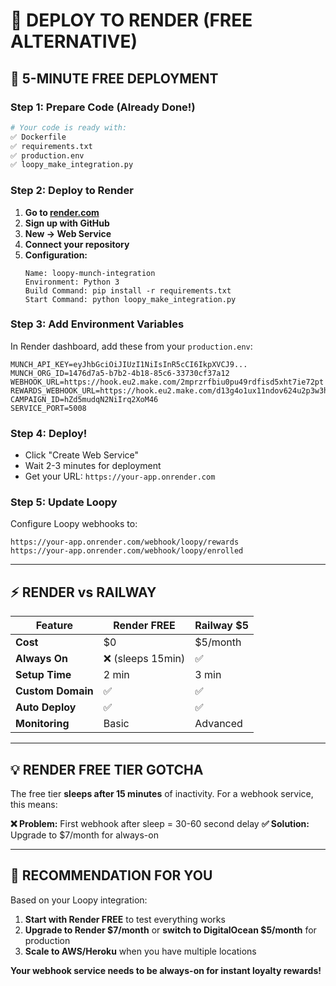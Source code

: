 # 🎨 DEPLOY TO RENDER (FREE ALTERNATIVE)

## 🚀 **5-MINUTE FREE DEPLOYMENT**

### **Step 1: Prepare Code (Already Done!)**
```bash
# Your code is ready with:
✅ Dockerfile
✅ requirements.txt  
✅ production.env
✅ loopy_make_integration.py
```

### **Step 2: Deploy to Render**
1. **Go to [render.com](https://render.com)**
2. **Sign up with GitHub**
3. **New → Web Service**
4. **Connect your repository**
5. **Configuration:**
   ```
   Name: loopy-munch-integration
   Environment: Python 3
   Build Command: pip install -r requirements.txt
   Start Command: python loopy_make_integration.py
   ```

### **Step 3: Add Environment Variables**
In Render dashboard, add these from your `production.env`:
```
MUNCH_API_KEY=eyJhbGciOiJIUzI1NiIsInR5cCI6IkpXVCJ9...
MUNCH_ORG_ID=1476d7a5-b7b2-4b18-85c6-33730cf37a12
WEBHOOK_URL=https://hook.eu2.make.com/2mprzrfbiu0pu49rdfisd5xht7ie72pt
REWARDS_WEBHOOK_URL=https://hook.eu2.make.com/d13g4o1ux11ndov624u2p3w3h0lqedn5
CAMPAIGN_ID=hZd5mudqN2NiIrq2XoM46
SERVICE_PORT=5008
```

### **Step 4: Deploy!**
- Click "Create Web Service"
- Wait 2-3 minutes for deployment
- Get your URL: `https://your-app.onrender.com`

### **Step 5: Update Loopy**
Configure Loopy webhooks to:
```
https://your-app.onrender.com/webhook/loopy/rewards
https://your-app.onrender.com/webhook/loopy/enrolled
```

---

## ⚡ **RENDER vs RAILWAY**

| Feature | Render FREE | Railway $5 |
|---------|-------------|------------|
| **Cost** | $0 | $5/month |
| **Always On** | ❌ (sleeps 15min) | ✅ |
| **Setup Time** | 2 min | 3 min |
| **Custom Domain** | ✅ | ✅ |
| **Auto Deploy** | ✅ | ✅ |
| **Monitoring** | Basic | Advanced |

---

## 💡 **RENDER FREE TIER GOTCHA**
The free tier **sleeps after 15 minutes** of inactivity. For a webhook service, this means:

**❌ Problem:** First webhook after sleep = 30-60 second delay
**✅ Solution:** Upgrade to $7/month for always-on

---

## 🎯 **RECOMMENDATION FOR YOU**

Based on your Loopy integration:

1. **Start with Render FREE** to test everything works
2. **Upgrade to Render $7/month** or **switch to DigitalOcean $5/month** for production
3. **Scale to AWS/Heroku** when you have multiple locations

**Your webhook service needs to be always-on for instant loyalty rewards!** 